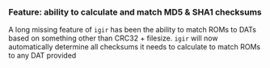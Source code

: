 ### Feature: ability to calculate and match MD5 & SHA1 checksums

A long missing feature of `igir` has been the ability to match ROMs to DATs based on something other than CRC32 + filesize. `igir` will now automatically determine all checksums it needs to calculate to match ROMs to any DAT provided
<!--stackedit_data:
eyJoaXN0b3J5IjpbLTQwOTg0ODg2Ml19
-->